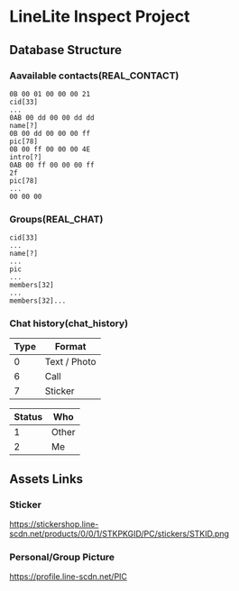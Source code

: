 # LineLite Inspect Project

## Database Structure

### Aavailable contacts(REAL_CONTACT)

```
0B 00 01 00 00 00 21
cid[33]
...
0AB 00 dd 00 00 dd dd
name[?]
0B 00 dd 00 00 00 ff
pic[78]
0B 00 ff 00 00 00 4E
intro[?]
0AB 00 ff 00 00 00 ff
2f
pic[78]
...
00 00 00

```

### Groups(REAL_CHAT)

```
cid[33]
...
name[?]
...
pic
...
members[32]
...
members[32]...
```

### Chat history(chat_history)

| Type | Format       |
| ---- | ------------ |
| 0    | Text / Photo |
| 6    | Call         |
| 7    | Sticker      |

| Status | Who   |
| ------ | ----- |
| 1      | Other |
| 2      | Me    |



## Assets Links

### Sticker

https://stickershop.line-scdn.net/products/0/0/1/STKPKGID/PC/stickers/STKID.png

### Personal/Group Picture

https://profile.line-scdn.net/PIC